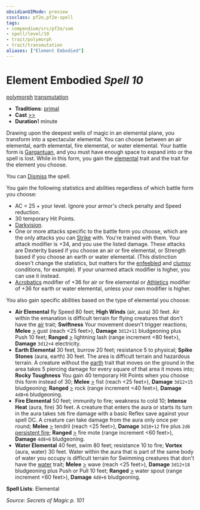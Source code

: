 ```yaml
---
obsidianUIMode: preview
cssclass: pf2e,pf2e-spell
tags:
- compendium/src/pf2e/som
- spell/level/10
- trait/polymorph
- trait/transmutation
aliases: ["Element Embodied"]
---
```

# Element Embodied *Spell 10*   
[polymorph](rules/traits/polymorph.md "Polymorph Effect Trait")  [transmutation](rules/traits/transmutation.md "Transmutation School Trait")  

- **Traditions**: [primal](rules/traits/primal.md "Primal Tradition Trait")
- **Cast** [>>](rules/core-rulebook/chapter-9-playing-the-game.md#Actions "Two-Action") 
- **Duration**1 minute

Drawing upon the deepest wells of magic in an elemental plane, you transform into a spectacular elemental. You can choose between an air elemental, earth elemental, fire elemental, or water elemental. Your battle form is [Gargantuan](rules/traits/gargantuan-b1.md "Gargantuan Size Trait"), and you must have enough space to expand into or the spell is lost. While in this form, you gain the [elemental](rules/traits/elemental.md "Elemental Creature Type Trait") trait and the trait for the element you choose.

You can [Dismiss](rules/actions/dismiss.md) the spell.

You gain the following statistics and abilities regardless of which battle form you choose:

- AC = 25 + your level. Ignore your armor's check penalty and Speed reduction.
- 30 temporary Hit Points.
- [Darkvision](rules/abilities/darkvision.md).
- One or more attacks specific to the battle form you choose, which are the only attacks you can [Strike](rules/actions/strike.md) with. You're trained with them. Your attack modifier is +34, and you use the listed damage. These attacks are Dexterity based if you choose an air or fire elemental, or Strength based if you choose an earth or water elemental. (This distinction doesn't change the statistics, but matters for the [enfeebled](rules/conditions.md#Enfeebled) and [clumsy](rules/conditions.md#Clumsy) conditions, for example). If your unarmed attack modifier is higher, you can use it instead.
- [Acrobatics](compendium/skills.md#Acrobatics) modifier of +36 for air or fire elemental or [Athletics](compendium/skills.md#Athletics) modifier of +36 for earth or water elemental, unless your own modifier is higher.

You also gain specific abilities based on the type of elemental you choose:

- **Air Elemental** fly Speed 80 feet; **High Winds** (air, aura) 30 feet. Air within the emanation is difficult terrain for flying creatures that don't have the [air](rules/traits/air.md "Air Energy & Element Trait") trait; **Swiftness** Your movement doesn't trigger reactions; **Melee** [>](rules/core-rulebook/chapter-9-playing-the-game.md#Actions "Single Action") gust (reach <25 feet>), **Damage** `3d12+11` bludgeoning plus Push 10 feet; **Ranged** [>](rules/core-rulebook/chapter-9-playing-the-game.md#Actions "Single Action") lightning lash (range increment <80 feet>), **Damage** `3d12+4` electricity.
- **Earth Elemental** 30 feet, burrow 20 feet; resistance 5 to physical; **Spike Stones** (aura, earth) 30 feet. The area is difficult terrain and hazardous terrain. A creature without the [earth](rules/traits/earth.md "Earth Energy & Element Trait") trait that moves on the ground in the area takes 5 piercing damage for every square of that area it moves into; **Rocky Toughness** You gain 40 temporary Hit Points when you choose this form instead of 30; **Melee** [>](rules/core-rulebook/chapter-9-playing-the-game.md#Actions "Single Action") fist (reach <25 feet>), **Damage** `3d12+15` bludgeoning; **Ranged** [>](rules/core-rulebook/chapter-9-playing-the-game.md#Actions "Single Action") rock (range increment <40 feet>), **Damage** `4d8+6` bludgeoning.
- **Fire Elemental** 50 feet; immunity to fire; weakness to cold 10; **Intense Heat** (aura, fire) 30 feet. A creature that enters the aura or starts its turn in the aura takes `5d6` fire damage with a basic Reflex save against your spell DC. A creature can take damage from the aura only once per round; **Melee** [>](rules/core-rulebook/chapter-9-playing-the-game.md#Actions "Single Action") tendril (reach <25 feet>), **Damage** `3d10+12` fire plus `2d6` [persistent fire](rules/conditions.md#Persistent%20Damage); **Ranged** [>](rules/core-rulebook/chapter-9-playing-the-game.md#Actions "Single Action") fire mote (range increment <60 feet>), **Damage** `4d8+6` bludgeoning.
- **Water Elemental** 40 feet, swim 80 feet; resistance 10 to fire; **Vortex** (aura, water) 30 feet. Water within the aura that is part of the same body of water you occupy is difficult terrain for Swimming creatures that don't have the [water](rules/traits/water.md "Water Energy & Element Trait") trait; **Melee** [>](rules/core-rulebook/chapter-9-playing-the-game.md#Actions "Single Action") wave (reach <25 feet>), **Damage** `3d12+18` bludgeoning plus Push or Pull 10 feet; **Ranged** [>](rules/core-rulebook/chapter-9-playing-the-game.md#Actions "Single Action") water spout (range increment <60 feet>), **Damage** `4d8+6` bludgeoning.

**Spell Lists**: Elemental

*Source: Secrets of Magic p. 101*